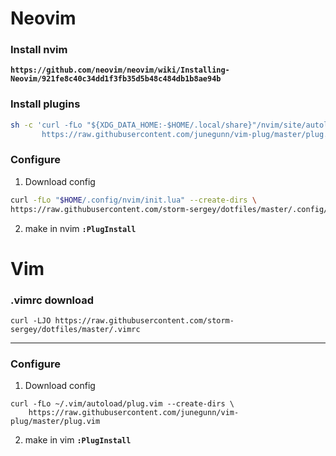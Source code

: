 # Neovim
### Install **nvim**
**`https://github.com/neovim/neovim/wiki/Installing-Neovim/921fe8c40c34dd1f3fb35d5b48c484db1b8ae94b`**

### Install **plugins**
```bash
sh -c 'curl -fLo "${XDG_DATA_HOME:-$HOME/.local/share}"/nvim/site/autoload/plug.vim --create-dirs \
       https://raw.githubusercontent.com/junegunn/vim-plug/master/plug.vim'
```

### Configure
1. Download config
```bash
curl -fLo "$HOME/.config/nvim/init.lua" --create-dirs \
https://raw.githubusercontent.com/storm-sergey/dotfiles/master/.config/nvim/init.lua
```
2. make in nvim **`:PlugInstall`**



# Vim
### .vimrc download
```vim
curl -LJO https://raw.githubusercontent.com/storm-sergey/dotfiles/master/.vimrc
```
---
### Configure
1. Download config
```vim
curl -fLo ~/.vim/autoload/plug.vim --create-dirs \
    https://raw.githubusercontent.com/junegunn/vim-plug/master/plug.vim
```
2. make in vim **`:PlugInstall`**

